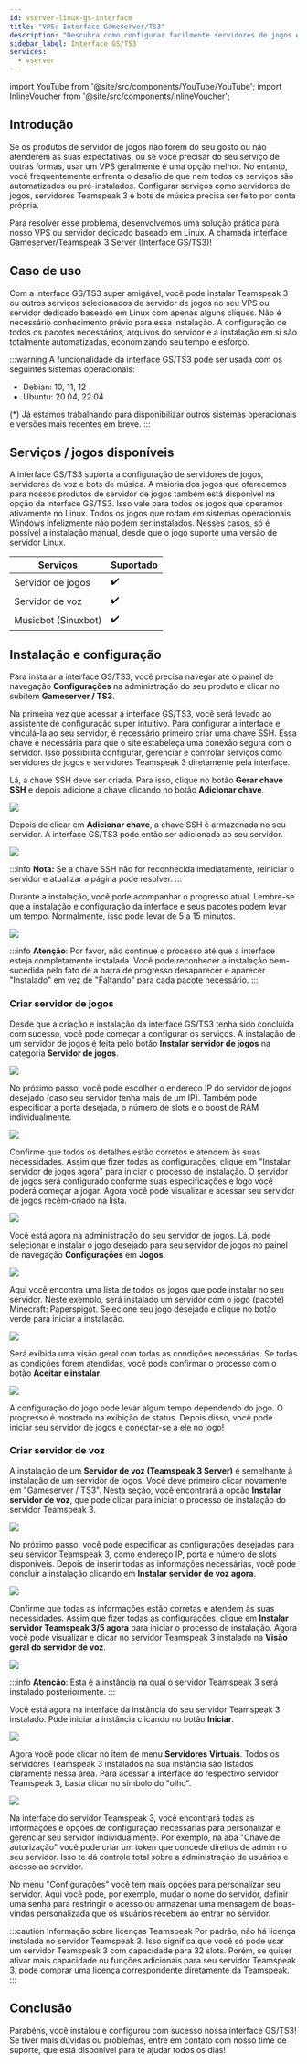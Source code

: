 ```yaml
---
id: vserver-linux-gs-interface
title: "VPS: Interface Gameserver/TS3"
description: "Descubra como configurar facilmente servidores de jogos e de voz em VPS Linux sem conhecimento prévio usando uma interface automatizada → Saiba mais agora"
sidebar_label: Interface GS/TS3
services:
  - vserver
---
```


import YouTube from '@site/src/components/YouTube/YouTube';
import InlineVoucher from '@site/src/components/InlineVoucher';

## Introdução

Se os produtos de servidor de jogos não forem do seu gosto ou não atenderem às suas expectativas, ou se você precisar do seu serviço de outras formas, usar um VPS geralmente é uma opção melhor. No entanto, você frequentemente enfrenta o desafio de que nem todos os serviços são automatizados ou pré-instalados. Configurar serviços como servidores de jogos, servidores Teamspeak 3 e bots de música precisa ser feito por conta própria.

Para resolver esse problema, desenvolvemos uma solução prática para nosso VPS ou servidor dedicado baseado em Linux. A chamada interface Gameserver/Teamspeak 3 Server (Interface GS/TS3)!

<YouTube videoId="V6qyQFPp_Ls" imageSrc="https://screensaver01.zap-hosting.com/index.php/s/frWNEMQqcMxzRcM/preview" title="Configure um servidor de jogos usando VPS Linux SEM EXPERIÊNCIA!" description="Prefere entender melhor vendo as coisas em ação? A gente te entende! Mergulhe no nosso vídeo que explica tudo pra você. Seja se estiver com pressa ou só quiser absorver a informação da forma mais legal possível!"/>

<InlineVoucher />

## Caso de uso

Com a interface GS/TS3 super amigável, você pode instalar Teamspeak 3 ou outros serviços selecionados de servidor de jogos no seu VPS ou servidor dedicado baseado em Linux com apenas alguns cliques. Não é necessário conhecimento prévio para essa instalação. A configuração de todos os pacotes necessários, arquivos do servidor e a instalação em si são totalmente automatizadas, economizando seu tempo e esforço.

:::warning
A funcionalidade da interface GS/TS3 pode ser usada com os seguintes sistemas operacionais:

- Debian: 10, 11, 12
- Ubuntu: 20.04, 22.04

(*) Já estamos trabalhando para disponibilizar outros sistemas operacionais e versões mais recentes em breve.
:::



## Serviços / jogos disponíveis

A interface GS/TS3 suporta a configuração de servidores de jogos, servidores de voz e bots de música. A maioria dos jogos que oferecemos para nossos produtos de servidor de jogos também está disponível na opção da interface GS/TS3. Isso vale para todos os jogos que operamos ativamente no Linux. Todos os jogos que rodam em sistemas operacionais Windows infelizmente não podem ser instalados. Nesses casos, só é possível a instalação manual, desde que o jogo suporte uma versão de servidor Linux.

| Serviços    | Suportado |
| ----------- | ---- |
| Servidor de jogos  | ✔️    |
| Servidor de voz | ✔️    |
| Musicbot (Sinuxbot)   | ✔️    |



## Instalação e configuração

Para instalar a interface GS/TS3, você precisa navegar até o painel de navegação **Configurações** na administração do seu produto e clicar no subitem **Gameserver / TS3**. 

Na primeira vez que acessar a interface GS/TS3, você será levado ao assistente de configuração super intuitivo. Para configurar a interface e vinculá-la ao seu servidor, é necessário primeiro criar uma chave SSH. Essa chave é necessária para que o site estabeleça uma conexão segura com o servidor. Isso possibilita configurar, gerenciar e controlar serviços como servidores de jogos e servidores Teamspeak 3 diretamente pela interface.

Lá, a chave SSH deve ser criada. Para isso, clique no botão **Gerar chave SSH** e depois adicione a chave clicando no botão **Adicionar chave**. 


![](https://screensaver01.zap-hosting.com/index.php/s/teZ87eGKRm6iJRa/preview)



Depois de clicar em **Adicionar chave**, a chave SSH é armazenada no seu servidor. A interface GS/TS3 pode então ser adicionada ao seu servidor.



![](https://screensaver01.zap-hosting.com/index.php/s/QqtCFmC3oxPErD9/preview)



:::info
**Nota:** Se a chave SSH não for reconhecida imediatamente, reiniciar o servidor e atualizar a página pode resolver.
:::

Durante a instalação, você pode acompanhar o progresso atual. Lembre-se que a instalação e configuração da interface e seus pacotes podem levar um tempo. Normalmente, isso pode levar de 5 a 15 minutos.

![](https://screensaver01.zap-hosting.com/index.php/s/xkWQBEp74BqQdM6/preview)

:::info
**Atenção**: Por favor, não continue o processo até que a interface esteja completamente instalada. Você pode reconhecer a instalação bem-sucedida pelo fato de a barra de progresso desaparecer e aparecer "Instalado" em vez de "Faltando" para cada pacote necessário.
:::



### Criar servidor de jogos

Desde que a criação e instalação da interface GS/TS3 tenha sido concluída com sucesso, você pode começar a configurar os serviços. A instalação de um servidor de jogos é feita pelo botão **Instalar servidor de jogos** na categoria **Servidor de jogos**.

![](https://screensaver01.zap-hosting.com/index.php/s/4TD3w3dpXrFYNcb/preview)



No próximo passo, você pode escolher o endereço IP do servidor de jogos desejado (caso seu servidor tenha mais de um IP). Também pode especificar a porta desejada, o número de slots e o boost de RAM individualmente.

![](https://screensaver01.zap-hosting.com/index.php/s/icfwifbTrmwZQ6q/preview)

Confirme que todos os detalhes estão corretos e atendem às suas necessidades. Assim que fizer todas as configurações, clique em "Instalar servidor de jogos agora" para iniciar o processo de instalação. O servidor de jogos será configurado conforme suas especificações e logo você poderá começar a jogar. Agora você pode visualizar e acessar seu servidor de jogos recém-criado na lista.



![](https://screensaver01.zap-hosting.com/index.php/s/MTRmMwc9GyMFW5A/preview)



Você está agora na administração do seu servidor de jogos. Lá, pode selecionar e instalar o jogo desejado para seu servidor de jogos no painel de navegação **Configurações** em **Jogos**.

![](https://screensaver01.zap-hosting.com/index.php/s/xqxLAAR6jbdmM3Z/preview)

Aqui você encontra uma lista de todos os jogos que pode instalar no seu servidor. Neste exemplo, será instalado um servidor com o jogo (pacote) Minecraft: Paperspigot. Selecione seu jogo desejado e clique no botão verde para iniciar a instalação.

![](https://screensaver01.zap-hosting.com/index.php/s/MtrsxLoYxssJLBt/preview)

Será exibida uma visão geral com todas as condições necessárias. Se todas as condições forem atendidas, você pode confirmar o processo com o botão **Aceitar e instalar**.

![](https://screensaver01.zap-hosting.com/index.php/s/GjijXaM3z9EgnYG/preview)

A configuração do jogo pode levar algum tempo dependendo do jogo. O progresso é mostrado na exibição de status. Depois disso, você pode iniciar seu servidor de jogos e conectar-se a ele no jogo!



### Criar servidor de voz

A instalação de um **Servidor de voz (Teamspeak 3 Server)** é semelhante à instalação de um servidor de jogos. Você deve primeiro clicar novamente em "Gameserver / TS3". Nesta seção, você encontrará a opção **Instalar servidor de voz**, que pode clicar para iniciar o processo de instalação do servidor Teamspeak 3.

![](https://screensaver01.zap-hosting.com/index.php/s/xct5DPC57wWeABG/preview)

No próximo passo, você pode especificar as configurações desejadas para seu servidor Teamspeak 3, como endereço IP, porta e número de slots disponíveis. Depois de inserir todas as informações necessárias, você pode concluir a instalação clicando em **Instalar servidor de voz agora**.

![](https://screensaver01.zap-hosting.com/index.php/s/2XnJrDEDyLwBsHk/preview)

Confirme que todas as informações estão corretas e atendem às suas necessidades. Assim que fizer todas as configurações, clique em **Instalar servidor Teamspeak 3/5 agora** para iniciar o processo de instalação. Agora você pode visualizar e clicar no servidor Teamspeak 3 instalado na **Visão geral do servidor de voz**.

![](https://screensaver01.zap-hosting.com/index.php/s/bgpZJgPjz7Ybpke/preview)

:::info
**Atenção**: Esta é a instância na qual o servidor Teamspeak 3 será instalado posteriormente.
:::

Você está agora na interface da instância do seu servidor Teamspeak 3 instalado. Pode iniciar a instância clicando no botão **Iniciar**.

![](https://screensaver01.zap-hosting.com/index.php/s/G96RPrjEdm96CCj/preview)


Agora você pode clicar no item de menu **Servidores Virtuais**. Todos os servidores Teamspeak 3 instalados na sua instância são listados claramente nessa área. Para acessar a interface do respectivo servidor Teamspeak 3, basta clicar no símbolo do "olho".

![](https://screensaver01.zap-hosting.com/index.php/s/awJdyTgJPSia5B2/preview)

Na interface do servidor Teamspeak 3, você encontrará todas as informações e opções de configuração necessárias para personalizar e gerenciar seu servidor individualmente. Por exemplo, na aba "Chave de autorização" você pode criar um token que concede direitos de admin no seu servidor. Isso te dá controle total sobre a administração de usuários e acesso ao servidor.

No menu "Configurações" você tem mais opções para personalizar seu servidor. Aqui você pode, por exemplo, mudar o nome do servidor, definir uma senha para restringir o acesso ou armazenar uma mensagem de boas-vindas personalizada que os usuários recebem ao entrar no servidor.

:::caution Informação sobre licenças Teamspeak
Por padrão, não há licença instalada no servidor Teamspeak 3. Isso significa que você só pode usar um servidor Teamspeak 3 com capacidade para 32 slots. Porém, se quiser ativar mais capacidade ou funções adicionais para seu servidor Teamspeak 3, pode comprar uma licença correspondente diretamente da Teamspeak.
:::


## Conclusão

Parabéns, você instalou e configurou com sucesso nossa interface GS/TS3! Se tiver mais dúvidas ou problemas, entre em contato com nosso time de suporte, que está disponível para te ajudar todos os dias! 

<InlineVoucher />